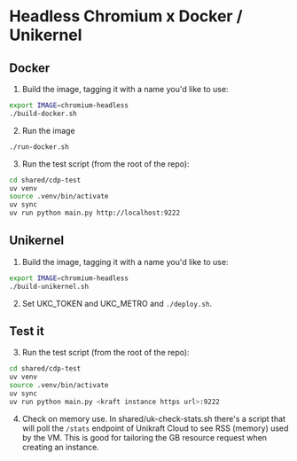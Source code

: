 # Headless Chromium x Docker / Unikernel

## Docker

1. Build the image, tagging it with a name you'd like to use:

```bash
export IMAGE=chromium-headless
./build-docker.sh
```

2. Run the image

```bash
./run-docker.sh
```

3. Run the test script (from the root of the repo):

```bash
cd shared/cdp-test
uv venv
source .venv/bin/activate
uv sync
uv run python main.py http://localhost:9222
```

## Unikernel

1. Build the image, tagging it with a name you'd like to use:

```bash
export IMAGE=chromium-headless
./build-unikernel.sh
```

2. Set UKC_TOKEN and UKC_METRO and `./deploy.sh`.

## Test it

3. Run the test script (from the root of the repo):

```bash
cd shared/cdp-test
uv venv
source .venv/bin/activate
uv sync
uv run python main.py <kraft instance https url>:9222
```

4. Check on memory use. In shared/uk-check-stats.sh there's a script that will poll the `/stats` endpoint of Unikraft Cloud to see RSS (memory) used by the VM. This is good for tailoring the GB resource request when creating an instance.
